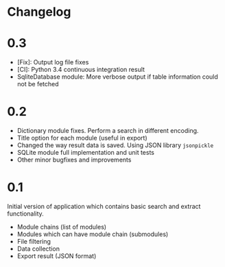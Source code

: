 Changelog
=========

# 0.3

* [Fix]: Output log file fixes
* [CI]: Python 3.4 continuous integration result
* SqliteDatabase module: More verbose output if table information could not be fetched

# 0.2

* Dictionary module fixes. Perform a search in different encoding.
* Title option for each module (useful in export)
* Changed the way result data is saved. Using JSON library `jsonpickle`
* SQLite module full implementation and unit tests
* Other minor bugfixes and improvements

# 0.1

Initial version of application which contains basic search and extract functionality.

* Module chains (list of modules)
* Modules which can have module chain (submodules)
* File filtering
* Data collection
* Export result (JSON format)

